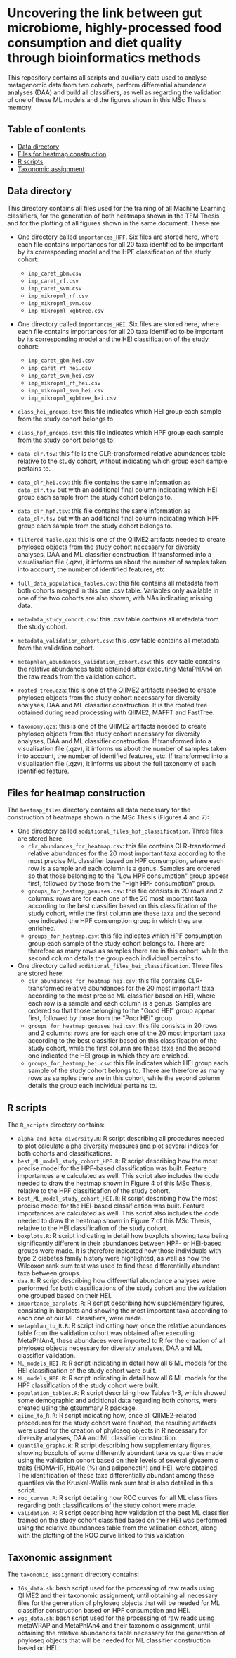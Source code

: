 # Uncovering the link between gut microbiome, highly-processed food consumption and diet quality through bioinformatics methods

This repository contains all scripts and auxiliary data used to analyse metagenomic data from two cohorts, perform differential abundance analyses (DAA) and build all classifiers, as well as regarding the validation of one of these ML models and the figures shown in this MSc Thesis memory.

## Table of contents
* [Data directory](#data-directory)
* [Files for heatmap construction](#files-for-heatmap-construction)
* [R scripts](#r-scripts)
* [Taxonomic assignment](#taxonomic-assignment)

## Data directory

This directory contains all files used for the training of all Machine Learning classifiers, for the generation of both heatmaps shown in the TFM Thesis and for the plotting of all figures shown in the same document. These are:

- One directory called `importances_HPF`. Six files are stored here, where each file contains importances for all 20 taxa identified to be important by its corresponding model and the HPF classification of the study cohort:
    - `imp_caret_gbm.csv`
    - `imp_caret_rf.csv`
    - `imp_caret_svm.csv`
    - `imp_mikropml_rf.csv`
    - `imp_mikropml_svm.csv`
    - `imp_mikropml_xgbtree.csv`

- One directory called `importances_HEI`. Six files are stored here, where each file contains importances for all 20 taxa identified to be important by its corresponding model and the HEI classification of the study cohort:
    - `imp_caret_gbm_hei.csv`
    - `imp_caret_rf_hei.csv`
    - `imp_caret_svm_hei.csv`
    - `imp_mikropml_rf_hei.csv`
    - `imp_mikropml_svm_hei.csv`
    - `imp_mikropml_xgbtree_hei.csv`

- `class_hei_groups.tsv`: this file indicates which HEI group each sample from the study cohort belongs to.
- `class_hpf_groups.tsv`: this file indicates which HPF group each sample from the study cohort belongs to.
- `data_clr.tsv`: this file is the CLR-transformed relative abundances table relative to the study cohort, without indicating which group each sample pertains to.
- `data_clr_hei.csv`: this file contains the same information as `data_clr.tsv` but with an additional final column indicating which HEI group each sample from the study cohort belongs to.
- `data_clr_hpf.tsv`: this file contains the same information as `data_clr.tsv` but with an additional final column indicating which HPF group each sample from the study cohort belongs to.
- `filtered_table.qza`: this is one of the QIIME2 artifacts needed to create phyloseq objects from the study cohort necessary for diversity analyses, DAA and ML classifier construction. If transformed into a visualisation file (.qzv), it informs us about the number of samples taken into account, the number of identified features, etc.
- `full_data_population_tables.csv`: this file contains all metadata from both cohorts merged in this one .csv table. Variables only available in one of the two cohorts are also shown, with NAs indicating missing data.
- `metadata_study_cohort.csv`: this .csv table contains all metadata from the study cohort.
- `metadata_validation_cohort.csv`: this .csv table contains all metadata from the validation cohort.
- `metaphlan_abundances_validation_cohort.csv`: this .csv table contains the relative abundances table obtained after executing MetaPhlAn4 on the raw reads from the validation cohort.
- `rooted-tree.qza`: this is one of the QIIME2 artifacts needed to create phyloseq objects from the study cohort necessary for diversity analyses, DAA and ML classifier construction. It is the rooted tree obtained during read processing with QIIME2, MAFFT and FastTree.
- `taxonomy.qza`: this is one of the QIIME2 artifacts needed to create phyloseq objects from the study cohort necessary for diversity analyses, DAA and ML classifier construction. If transformed into a visualisation file (.qzv), it informs us about the number of samples taken into account, the number of identified features, etc. If transformed into a visualisation file (.qzv), it informs us about the full taxonomy of each identified feature.

## Files for heatmap construction

The `heatmap_files` directory contains all data necessary for the construction of heatmaps shown in the MSc Thesis (Figures 4 and 7):
- One directory called `additional_files_hpf_classification`. Three files are stored here:
    - `clr_abundances_for_heatmap.csv`: this file contains CLR-transformed relative abundances for the 20 most important taxa according to the most precise ML classifier based on HPF consumption, where each row is a sample and each column is a genus. Samples are ordered so that those belonging to the "Low HPF consumption" group appear first, followed by those from the "High HPF consumption" group.
    - `groups_for_heatmap_genuses.csv`: this file consists in 20 rows and 2 columns: rows are for each one of the 20 most important taxa according to the best classifier based on this classification of the study cohort, while the first column are these taxa and the second one indicated the HPF consumption group in which they are enriched.
    - `groups_for_heatmap.csv`: this file indicates which HPF consumption group each sample of the study cohort belongs to. There are therefore as many rows as samples there are in this cohort, while the second column details the group each individual pertains to.
- One directory called `additional_files_hei_classification`. Three files are stored here:
    - `clr_abundances_for_heatmap_hei.csv`: this file contains CLR-transformed relative abundances for the 20 most important taxa according to the most precise ML classifier based on HEI, where each row is a sample and each column is a genus. Samples are ordered so that those belonging to the "Good HEI" group appear first, followed by those from the "Poor HEI" group.
    - `groups_for_heatmap_genuses_hei.csv`: this file consists in 20 rows and 2 columns: rows are for each one of the 20 most important taxa according to the best classifier based on this classification of the study cohort, while the first column are these taxa and the second one indicated the HEI group in which they are enriched.
    - `groups_for_heatmap_hei.csv`: this file indicates which HEI group each sample of the study cohort belongs to. There are therefore as many rows as samples there are in this cohort, while the second column details the group each individual pertains to.

## R scripts

The `R_scripts` directory contains:
- `alpha_and_beta_diversity.R`: R script describing all procedures needed to plot calculate alpha diversity measures and plot several indices for both cohorts and classifications.
- `best_ML_model_study_cohort_HPF.R`: R script describing how the most precise model for the HPF-based classification was built. Feature importances are calculated as well. This script also includes the code needed to draw the heatmap shown in Figure 4 of this MSc Thesis, relative to the HPF classificafion of the study cohort.
- `best_ML_model_study_cohort_HEI.R`: R script describing how the most precise model for the HEI-based classification was built. Feature importances are calculated as well. This script also includes the code needed to draw the heatmap shown in Figure 7 of this MSc Thesis, relative to the HEI classificafion of the study cohort.
- `boxplots.R`: R script indicating in detail how boxplots showing taxa being significantly different in their abundances between HPF- or HEI-based groups were made. It is therefore indicated how those individuals with type 2 diabetes family history were highlighted, as well as how the Wilcoxon rank sum test was used to find these differentially abundant taxa between groups.
- `daa.R`: R script describing how differential abundance analyses were performed for both classifications of the study cohort and the validation one grouped based on their HEI. 
- `importance_barplots.R`: R script describing how supplementary figures, consisting in barplots and showing the most important taxa according to each one of our ML classifiers, were made.
- `metaphlan_to_R.R`: R script indicating how, once the relative abundances table from the validation cohort was obtained after executing MetaPhlAn4, these abundaces were imported to R for the creation of all phyloseq objects necessary for diversity analyses, DAA and ML classifier validation.
- `ML_models_HEI.R`: R script indicating in detail how all 6 ML models for the HEI classification of the study cohort were built.
- `ML_models_HPF.R`: R script indicating in detail how all 6 ML models for the HPF classification of the study cohort were built.
- `population_tables.R`: R script describing how Tables 1-3, which showed some demographic and additional data regarding both cohorts, were created using the gtsummary R package.
- `qiime_to_R.R`: R script indicating how, once all QIIME2-related procedures for the study cohort were finished, the resulting artifacts were used for the creation of phyloseq objects in R necessary for diversity analyses, DAA and ML classifier construction.
- `quantile_graphs.R`: R script describing how supplementary figures, showing boxplots of some differently abundant taxa vs quantiles made using the validation cohort based on their levels of several glycaemic traits (HOMA-IR, HbA1c (%) and adiponectin) and HEI, were obtained. The identification of these taxa differentially abundant among these quantiles via the Kruskal-Wallis rank sum test is also detailed in this script.
- `roc_curves.R`: R script detailing how ROC curves for all ML classifiers regarding both classifications of the study cohort were made.
- `validation.R`: R script describing how validation of the best ML classifier trained on the study cohort classified based on their HEI was performed using the relative abundances table from the validation cohort, along with the plotting of the ROC curve linked to this validation.

## Taxonomic assignment

The `taxonomic_assignment` directory contains:
- `16s_data.sh`: bash script used for the processing of raw reads using QIIME2 and their taxonomic assignment, until obtaining all necessary files for the generation of phyloseq objects that will be needed for ML classifier construction based on HPF consumption and HEI.
- `wgs_data.sh`: bash script used for the processing of raw reads using metaWRAP and MetaPhlAn4 and their taxonomic assignment, until obtaining the relative abundances table necessary for the generation of phyloseq objects that will be needed for ML classifier construction based on HEI.

